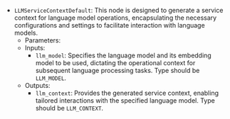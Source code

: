 - `LLMServiceContextDefault`: This node is designed to generate a service context for language model operations, encapsulating the necessary configurations and settings to facilitate interaction with language models.
    - Parameters:
    - Inputs:
        - `llm_model`: Specifies the language model and its embedding model to be used, dictating the operational context for subsequent language processing tasks. Type should be `LLM_MODEL`.
    - Outputs:
        - `llm_context`: Provides the generated service context, enabling tailored interactions with the specified language model. Type should be `LLM_CONTEXT`.
